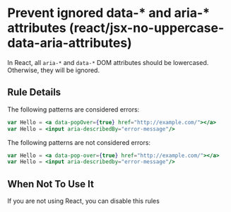 # Prevent ignored data-* and aria-* attributes (react/jsx-no-uppercase-data-aria-attributes)

In React, all `aria-*` and `data-*` DOM attributes should be lowercased. Otherwise, they will be ignored.

## Rule Details

The following patterns are considered errors:

```jsx
var Hello = <a data-popOver={true} href="http://example.com/"></a>
var Hello = <input aria-describedBy="error-message"/>
```

The following patterns are not considered errors:

```jsx
var Hello = <a data-pop-over={true} href="http://example.com/"></a>
var Hello = <input aria-describedby="error-message"/>
```

## When Not To Use It

If you are not using React, you can disable this rules
